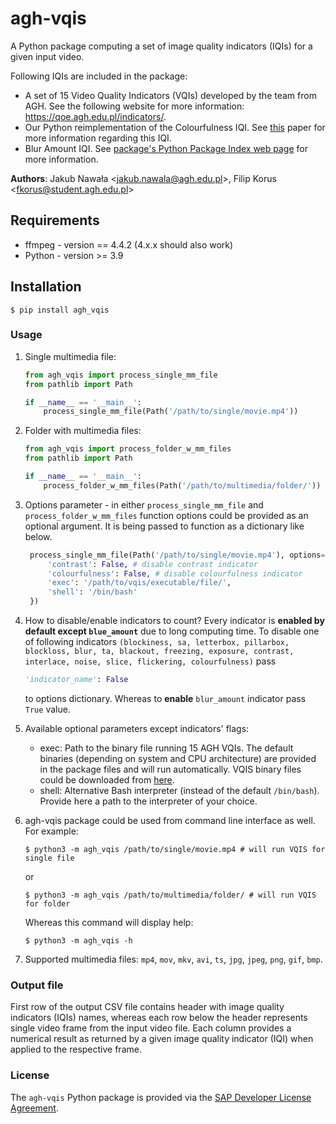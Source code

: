 # agh-vqis
A Python package computing a set of image quality indicators (IQIs) for a given input video.

Following IQIs are included in the package:

- A set of 15 Video Quality Indicators (VQIs) developed by the team from AGH. See the following website for more information: https://qoe.agh.edu.pl/indicators/.
- Our Python reimplementation of the Colourfulness IQI. See [this](http://infoscience.epfl.ch/record/33994/files/HaslerS03.pdf) paper for more information regarding this IQI.
- Blur Amount IQI. See [package's Python Package Index web page](https://pypi.org/project/cpbd/) for more information.

**Authors**: Jakub Nawała <[jakub.nawala@agh.edu.pl](mailto:jnawala@agh.edu.pl)>, Filip Korus <[fkorus@student.agh.edu.pl](mailto:fkorus@studnt.agh.edu.pl)>

## Requirements
- ffmpeg - version == 4.4.2 (4.x.x should also work)
- Python - version >= 3.9

## Installation
```shell
$ pip install agh_vqis
```

### Usage
1. Single multimedia file:
    ```python
    from agh_vqis import process_single_mm_file
    from pathlib import Path
    
    if __name__ == '__main__':
        process_single_mm_file(Path('/path/to/single/movie.mp4'))
    ```


2. Folder with multimedia files:
    ```python
    from agh_vqis import process_folder_w_mm_files
    from pathlib import Path
    
    if __name__ == '__main__':
        process_folder_w_mm_files(Path('/path/to/multimedia/folder/'))
   ```


3. Options parameter - in either `process_single_mm_file` and `process_folder_w_mm_files` function options could be provided as an optional argument. It is being passed to function as a dictionary like below.
    ```python
     process_single_mm_file(Path('/path/to/single/movie.mp4'), options={
         'contrast': False, # disable contrast indicator
         'colourfulness': False, # disable colourfulness indicator
         'exec': '/path/to/vqis/executable/file/',
         'shell': '/bin/bash'
     })
    ```
   

4. How to disable/enable indicators to count? Every indicator is **enabled by default except `blue_amount`** due to long computing time. To disable one of following indicators `(blockiness, sa, letterbox, pillarbox, blockloss, blur, ta, blackout, freezing, exposure, contrast, interlace, noise, slice, flickering, colourfulness)` pass 
   ```python
   'indicator_name': False
   ```
   to options dictionary. Whereas to **enable** `blur_amount` indicator pass `True` value.


5. Available optional parameters except indicators' flags:
    - exec: Path to the binary file running 15 AGH VQIs. The default binaries (depending on system and CPU architecture) are provided in the package files and will run automatically. VQIS binary files could be downloaded from [here](https://qoe.agh.edu.pl/indicators/).
    - shell: Alternative Bash interpreter (instead of the default `/bin/bash`). Provide here a path to the interpreter of your choice.


6. agh-vqis package could be used from command line interface as well. For example:
   ```shell
   $ python3 -m agh_vqis /path/to/single/movie.mp4 # will run VQIS for single file
   ```
   or
   ```shell
   $ python3 -m agh_vqis /path/to/multimedia/folder/ # will run VQIS for folder
   ```
   Whereas this command will display help:
   ```shell
   $ python3 -m agh_vqis -h
   ```
7. Supported multimedia files: `mp4`, `mov`, `mkv`, `avi`, `ts`, `jpg`, `jpeg`, `png`, `gif`, `bmp`.

### Output file
First row of the output CSV file contains header with image quality indicators (IQIs) names, whereas each row below the header represents single video frame from the input video file. Each column provides a numerical result as returned by a given image quality indicator (IQI) when applied to the respective frame.

### License
The `agh-vqis` Python package is provided via the [SAP Developer License Agreement](https://app.qoe.agh.edu.pl/license/agh-vqis.txt).
